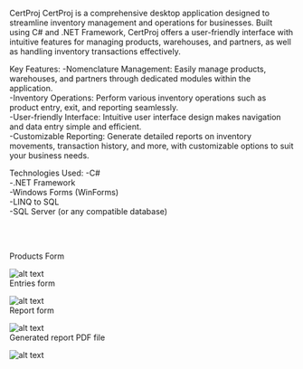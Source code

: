 CertProj
CertProj is a comprehensive desktop application designed to streamline inventory management and operations for businesses. Built using C# and .NET Framework, CertProj offers a user-friendly interface with intuitive features for managing products, warehouses, and partners, as well as handling inventory transactions effectively.

Key Features:
 -Nomenclature Management: Easily manage products, warehouses, and partners through dedicated modules within the application.<br />
 -Inventory Operations: Perform various inventory operations such as product entry, exit, and reporting seamlessly.<br />
 -User-friendly Interface: Intuitive user interface design makes navigation and data entry simple and efficient.<br />
 -Customizable Reporting: Generate detailed reports on inventory movements, transaction history, and more, with customizable options to suit your business needs.<br />


Technologies Used:
 -C# <br />
 -.NET Framework <br />
 -Windows Forms (WinForms) <br />
 -LINQ to SQL <br />
 -SQL Server (or any compatible database) <br />


<br /><br />

Products Form


![alt text](https://i.imgur.com/3ZXAtFa.png)
<br />
Entries form


![alt text](https://i.imgur.com/7nJpD7w.png)
<br />
Report form


![alt text](https://i.imgur.com/oIrCS6g.png)
<br />
Generated report PDF file


![alt text](https://i.imgur.com/lyu576H.png)


